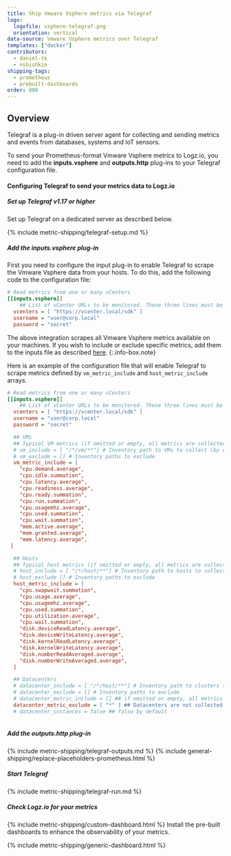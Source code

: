 ```yaml
---
title: Ship Vmware Vsphere metrics via Telegraf
logo:
  logofile: vsphere-telegraf.png
  orientation: vertical
data-source: Vmware Vsphere metrics over Telegraf
templates: ["docker"]
contributors:
  - daniel-tk
  - nshishkin
shipping-tags:  
  - prometheus
  - prebuilt-dashboards
order: 800
---
```


## Overview

Telegraf is a plug-in driven server agent for collecting and sending metrics and events from databases, systems and IoT sensors.

To send your Prometheus-format Vmware Vsphere metrics to Logz.io, you need to add the **inputs.vsphere** and **outputs.http** plug-ins to your Telegraf configuration file.

#### Configuring Telegraf to send your metrics data to Logz.io

<div class="tasklist">

##### Set up Telegraf v1.17 or higher

Set up Telegraf on a dedicated server as described below.
  
{% include metric-shipping/telegraf-setup.md %}
 
##### Add the inputs.vsphere plug-in

First you need to configure the input plug-in to enable Telegraf to scrape the Vmware Vsphere data from your hosts. To do this, add the following code to the configuration file:


``` ini
# Read metrics from one or many vCenters
[[inputs.vsphere]]
    ## List of vCenter URLs to be monitored. These three lines must be uncommented and edited for the plugin to work.
  vcenters = [ "https://vcenter.local/sdk" ]
  username = "user@corp.local"
  password = "secret"
```


<!-- info-box-start:info -->
The above integration scrapes all Vmware Vsphere metrics available on your machines. 
If you wish to include or exclude specific metrics, add them to the inputs file as described [here](https://github.com/influxdata/telegraf/blob/release-1.19/plugins/inputs/vsphere/README.md).
{:.info-box.note}
<!-- info-box-end -->


Here is an example of the configuration file that will enable Telegraf to scrape metrics defined by `vm_metric_include` and `host_metric_include` arrays.

``` ini
# Read metrics from one or many vCenters
[[inputs.vsphere]]
    ## List of vCenter URLs to be monitored. These three lines must be uncommented and edited for the plugin to work.
  vcenters = [ "https://vcenter.local/sdk" ]
  username = "user@corp.local"
  password = "secret"

  ## VMs
  ## Typical VM metrics (if omitted or empty, all metrics are collected)
  # vm_include = [ "/*/vm/**"] # Inventory path to VMs to collect (by default all are collected)
  # vm_exclude = [] # Inventory paths to exclude
  vm_metric_include = [
    "cpu.demand.average",
    "cpu.idle.summation",
    "cpu.latency.average",
    "cpu.readiness.average",
    "cpu.ready.summation",
    "cpu.run.summation",
    "cpu.usagemhz.average",
    "cpu.used.summation",
    "cpu.wait.summation",
    "mem.active.average",
    "mem.granted.average",
    "mem.latency.average",
 ]

  ## Hosts
  ## Typical host metrics (if omitted or empty, all metrics are collected)
  # host_include = [ "/*/host/**"] # Inventory path to hosts to collect (by default all are collected)
  # host_exclude [] # Inventory paths to exclude
  host_metric_include = [
    "cpu.swapwait.summation",
    "cpu.usage.average",
    "cpu.usagemhz.average",
    "cpu.used.summation",
    "cpu.utilization.average",
    "cpu.wait.summation",
    "disk.deviceReadLatency.average",
    "disk.deviceWriteLatency.average",
    "disk.kernelReadLatency.average",
    "disk.kernelWriteLatency.average",
    "disk.numberReadAveraged.average",
    "disk.numberWriteAveraged.average",
  ]

  ## Datacenters
  # datacenter_include = [ "/*/host/**"] # Inventory path to clusters to collect (by default all are collected)
  # datacenter_exclude = [] # Inventory paths to exclude
  # datacenter_metric_include = [] ## if omitted or empty, all metrics are collected
  datacenter_metric_exclude = [ "*" ] ## Datacenters are not collected by default.
  # datacenter_instances = false ## false by default
  
```

##### Add the outputs.http plug-in

{% include metric-shipping/telegraf-outputs.md %}
{% include general-shipping/replace-placeholders-prometheus.html %}

##### Start Telegraf

{% include metric-shipping/telegraf-run.md %}

##### Check Logz.io for your metrics

{% include metric-shipping/custom-dashboard.html %} Install the pre-built dashboards to enhance the observability of your metrics.

<!-- logzio-inject:install:grafana:dashboards ids=["VpeHVDlhfo1mF22Lc0UKf", "6CpW1YzdonmTQ8uIXAN5OL", "3AvORCMPVJd8948i9oKaBO"] -->

{% include metric-shipping/generic-dashboard.html %} 


</div>
